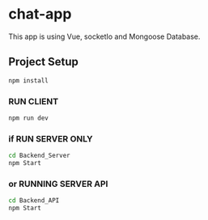 # chat-app

This app is using  Vue, socketIo and Mongoose Database.


## Project Setup

```sh
npm install
```

### RUN CLIENT

```sh
npm run dev
```

### if RUN SERVER ONLY

```sh
cd Backend_Server
npm Start
```

### or RUNNING SERVER API

```sh
cd Backend_API
npm Start
```